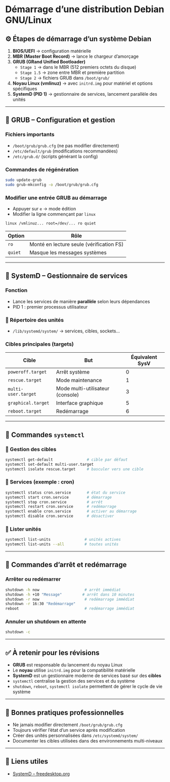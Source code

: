 # Démarrage d’une distribution Debian GNU/Linux

## ⚙️ Étapes de démarrage d’un système Debian

1. **BIOS/UEFI** → configuration matérielle
2. **MBR (Master Boot Record)** → lance le chargeur d’amorçage
3. **GRUB (GRand Unified Bootloader)**
    - `Stage 1` → dans le MBR (512 premiers octets du disque)
    - `Stage 1.5` → zone entre MBR et première partition
    - `Stage 2` → fichiers GRUB dans `/boot/grub/`
4. **Noyau Linux (vmlinuz)** → avec `initrd.img` pour matériel et options spécifiques
5. **SystemD (PID 1)** → gestionnaire de services, lancement parallèle des unités

---

## 🧰 GRUB – Configuration et gestion

### Fichiers importants

- `/boot/grub/grub.cfg` (ne pas modifier directement)
- `/etc/default/grub` (modifications recommandées)
- `/etc/grub.d/` (scripts générant la config)

### Commandes de régénération

```bash
sudo update-grub
sudo grub-mkconfig -o /boot/grub/grub.cfg
```

### Modifier une entrée GRUB au démarrage

- Appuyer sur `e` → mode édition
- Modifier la ligne commençant par `linux`

```bash
linux /vmlinuz... root=/dev/... ro quiet
```

|Option|Rôle|
|---|---|
|`ro`|Monté en lecture seule (vérification FS)|
|`quiet`|Masque les messages systèmes|

---

## 🧩 SystemD – Gestionnaire de services

### Fonction

- Lance les services de manière **parallèle** selon leurs dépendances
- PID 1 : premier processus utilisateur

### 📁 Répertoire des unités

- `/lib/systemd/system/` → services, cibles, sockets...

### Cibles principales (targets)

|Cible|But|Équivalent SysV|
|---|---|---|
|`poweroff.target`|Arrêt système|0|
|`rescue.target`|Mode maintenance|1|
|`multi-user.target`|Mode multi-utilisateur (console)|3|
|`graphical.target`|Interface graphique|5|
|`reboot.target`|Redémarrage|6|

---

## 🔧 Commandes `systemctl`

### 🔎 Gestion des cibles

```bash
systemctl get-default               # cible par défaut
systemctl set-default multi-user.target
systemctl isolate rescue.target     # basculer vers une cible
```

### 🔎 Services (exemple : cron)

```bash
systemctl status cron.service       # état du service
systemctl start cron.service        # démarrage
systemctl stop cron.service         # arrêt
systemctl restart cron.service      # redémarrage
systemctl enable cron.service       # activer au démarrage
systemctl disable cron.service      # désactiver
```

### 🔎 Lister unités

```bash
systemctl list-units               # unités actives
systemctl list-units --all         # toutes unités
```

---

## 🔌 Commandes d’arrêt et redémarrage

### Arrêter ou redémarrer

```bash
shutdown -h now                    # arrêt immédiat
shutdown -h +10 "Message"         # arrêt dans 10 minutes
shutdown -r now                    # redémarrage immédiat
shutdown -r 16:30 "Redémarrage"
reboot                             # redémarrage immédiat
```

### Annuler un shutdown en attente

```bash
shutdown -c
```

---

## ✅ À retenir pour les révisions

- **GRUB** est responsable du lancement du noyau Linux
- Le **noyau** utilise `initrd.img` pour la compatibilité matérielle
- **SystemD** est un gestionnaire moderne de services basé sur des **cibles**
- `systemctl` centralise la gestion des services et du système
- `shutdown`, `reboot`, `systemctl isolate` permettent de gérer le cycle de vie système

---

## 📌 Bonnes pratiques professionnelles

- Ne jamais modifier directement `/boot/grub/grub.cfg`
- Toujours vérifier l’état d’un service après modification
- Créer des unités personnalisées dans `/etc/systemd/system/`
- Documenter les cibles utilisées dans des environnements multi-niveaux

---

## 🔗 Liens utiles

- [SystemD – freedesktop.org](https://www.freedesktop.org/wiki/Software/systemd/)
